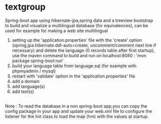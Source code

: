 # textgroup
Spring-boot app using hibernate-jpa,spring data and a treeview bootstrap to build and visualize a multilingual database (for equivalences), can be used for example for making a web site multilingual

1) setting up the 'application.properties' file with the 'create' option (spring.jpa.hibernate.ddl-auto=create, uncomment/comment next line if necessary) and delete the language (0 records table after first startup), use the maven command to build and run on localhost:8080 : 'mvn package spring-boot:run'<br>
2) build your language table from language.sql (for example with phpmyadmin / mysql)<br>
3) restart with 'validate' option in the 'application.properties' file<br>
4) add a domain<br>
5) add language(s)<br>
6) add text(s)<br>
<br>
Note : To read the database in a non spring-boot app,you can copy the config package in your app and update your web.xml file to configure the listener for the Init class to load the map (hm) with the values at startup.
<br>


